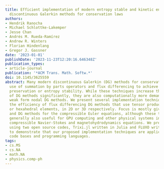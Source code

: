```yaml
---
title: Efficient implementation of modern entropy stable and kinetic energy preserving
  discontinuous Galerkin methods for conservation laws
authors:
- Hendrik Ranocha
- Michael Schlottke-Lakemper
- Jesse Chan
- Andrés M. Rueda-Ramírez
- Andrew R. Winters
- Florian Hindenlang
- Gregor J. Gassner
date: '2023-01-01'
publishDate: '2023-11-23T12:20:16.646348Z'
publication_types:
- article-journal
publication: '*ACM Trans. Math. Softw.*'
doi: 10.1145/3625559
abstract: Many modern discontinuous Galerkin (DG) methods for conservation laws make
  use of summation by parts operators and flux differencing to achieve kinetic energy
  preservation or entropy stability. While these techniques increase the robustness
  of DG methods significantly, they are also computationally more demanding than standard
  weak form nodal DG methods. We present several implementation techniques to improve
  the efficiency of flux differencing DG methods that use tensor product quadrilateral
  or hexahedral elements, in 2D or 3D respectively. Focus is mostly given to CPUs
  and DG methods for the compressible Euler equations, although these techniques are
  generally also useful for GPU computing and other physical systems including the
  compressible Navier-Stokes and magnetohydrodynamics equations. We present results
  using two open source codes, Trixi.jl written in Julia and FLUXO written in Fortran,
  to demonstrate that our proposed implementation techniques are applicable to different
  code bases and programming languages.
tags:
- cs.MS
- cs.NA
- math.NA
- physics.comp-ph
---
```

